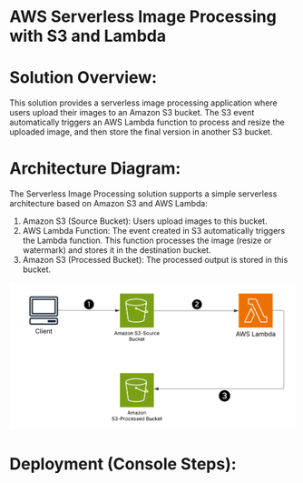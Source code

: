 # AWS Serverless Image Processing with S3 and Lambda

# Solution Overview:
This solution provides a serverless image processing application where users upload their images to an Amazon S3 bucket. The S3 event automatically triggers an AWS Lambda function to process and resize the uploaded image, and then store the final version in another S3 bucket.

# Architecture Diagram:
The Serverless Image Processing solution supports a simple serverless architecture based on Amazon S3 and AWS Lambda:

1. Amazon S3 (Source Bucket): Users upload images to this bucket.
2. AWS Lambda Function: The event created in S3 automatically triggers the Lambda function. This function processes the image (resize or watermark) and stores it in the destination bucket.
3. Amazon S3 (Processed Bucket): The processed output is stored in this bucket.

![image](DefaultArchitecture.png)

# Deployment (Console Steps):






